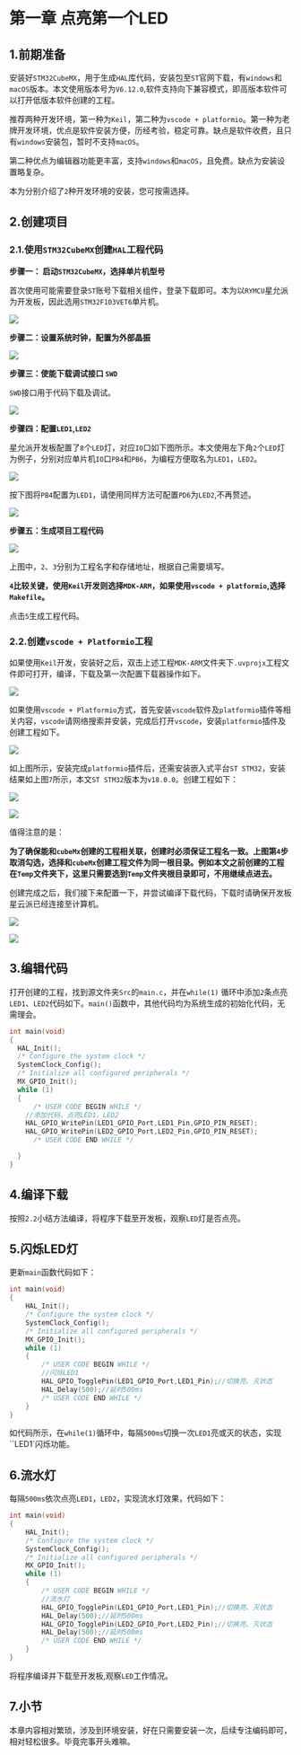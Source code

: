 # 第一章  点亮第一个LED

## 1.前期准备

安装好`STM32CubeMX`，用于生成`HAL`库代码，安装包至`ST`官网下载，有`windows`和`macOS`版本。本文使用版本号为`V6.12.0`,软件支持向下兼容模式，即高版本软件可以打开低版本软件创建的工程。

推荐两种开发环境，第一种为`Keil`，第二种为`vscode + platformio`。第一种为老牌开发环境，优点是软件安装方便，历经考验，稳定可靠。缺点是软件收费，且只有`windows`安装包，暂时不支持`macOS`。

第二种优点为编辑器功能更丰富，支持`windows`和`macOS`，且免费。缺点为安装设置略复杂。

本为分别介绍了`2`种开发环境的安装，您可按需选择。

## 2.创建项目

### 2.1.使用`STM32CubeMX`创建`HAL`工程代码

**步骤一： 启动`STM32CubeMX`，选择单片机型号**

首次使用可能需要登录`ST`账号下载相关组件，登录下载即可。本为以`RYMCU`星允派为开发板，因此选用`STM32F103VET6`单片机。

![](images/启动CubeMX.png)

**步骤二：设置系统时钟，配置为外部晶振**

![](images/RCC.jpg)

**步骤三：使能下载调试接口 `SWD`**

`SWD`接口用于代码下载及调试。

![](images/SWD.jpg)

**步骤四：配置`LED1`,`LED2`**

星允派开发板配置了`8`个`LED`灯，对应`IO`口如下图所示。本文使用左下角`2`个`LED`灯为例子，分别对应单片机`IO`口`PB4`和`PB6`，为编程方便取名为`LED1`，`LED2`。

![](images/LED.png)

按下图将`PB4`配置为`LED1`，请使用同样方法可配置`PD6`为`LED2`,不再赘述。

![](images/SETGPIO.png)

**步骤五：生成项目工程代码**

![](images/mycode.png)

上图中，`2`、`3`分别为工程名字和存储地址，根据自己需要填写。

**`4`比较关键，使用`Keil`开发则选择`MDK-ARM`，如果使用`vscode + platformio`,选择`Makefile`。**

点击`5`生成工程代码。

### 2.2.创建`vscode + Platformio`工程

如果使用`Keil`开发，安装好之后，双击上述工程`MDK-ARM`文件夹下`.uvprojx`工程文件即可打开，编译，下载及第一次配置下载器操作如下。

![](images/download.png)

如果使用`vscode + Platformio`方式，首先安装`vscode`软件及`platformio`插件等相关内容，`vscode`请网络搜索并安装，完成后打开`vscode`，安装`platformio`插件及创建工程如下。

![](images/PIO.png)

如上图所示，安装完成`platformio`插件后，还需安装嵌入式平台`ST STM32`，安装结果如上图`7`所示，本文`ST STM32`版本为`v18.0.0`。创建工程如下：

![](images/create.png)

![](images/create1.png)

值得注意的是：

**为了确保能和`cubeMx`创建的工程相关联，创建时必须保证工程名一致。上图第`4`步取消勾选，选择和`cubeMx`创建工程文件为同一根目录。例如本文之前创建的工程在`Temp`文件夹下，这里只需要选到`Temp`文件夹根目录即可，不用继续点进去。**

创建完成之后，我们接下来配置一下，并尝试编译下载代码，下载时请确保开发板星云派已经连接至计算机。

![](images/PIO3.png)

![](images/PIO4.png)

## 3.编辑代码

打开创建的工程，找到源文件夹`Src`的`main.c`，并在`while(1)` 循环中添加`2`条点亮`LED1`、`LED2`代码如下。`main()`函数中，其他代码均为系统生成的初始化代码，无需理会。

```c
int main(void)
{
  HAL_Init();
  /* Configure the system clock */
  SystemClock_Config();
  /* Initialize all configured peripherals */
  MX_GPIO_Init();
  while (1)
  {
      /* USER CODE BEGIN WHILE */
    //添加代码，点亮LED1，LED2
    HAL_GPIO_WritePin(LED1_GPIO_Port,LED1_Pin,GPIO_PIN_RESET);
    HAL_GPIO_WritePin(LED2_GPIO_Port,LED2_Pin,GPIO_PIN_RESET);
      /* USER CODE END WHILE */

  }
}
```

## 4.编译下载

按照`2.2`小结方法编译，将程序下载至开发板，观察`LED`灯是否点亮。

## 5.闪烁LED灯

更新`main`函数代码如下：

```c
int main(void)
{
    HAL_Init();
    /* Configure the system clock */
    SystemClock_Config();
    /* Initialize all configured peripherals */
    MX_GPIO_Init();
    while (1)
    {
        /* USER CODE BEGIN WHILE */
		//闪烁LED1
    	HAL_GPIO_TogglePin(LED1_GPIO_Port,LED1_Pin);//切换亮、灭状态
    	HAL_Delay(500);//延时500ms
        /* USER CODE END WHILE */
    }
}
```

如代码所示，在`while(1)`循环中，每隔`500ms`切换一次`LED1`亮或灭的状态，实现``LED1`闪烁功能。

## 6.流水灯

每隔`500ms`依次点亮`LED1`，`LED2`，实现流水灯效果，代码如下：

```c
int main(void)
{
    HAL_Init();
    /* Configure the system clock */
    SystemClock_Config();
    /* Initialize all configured peripherals */
    MX_GPIO_Init();
    while (1)
    {
        /* USER CODE BEGIN WHILE */
		//流水灯
    	HAL_GPIO_TogglePin(LED1_GPIO_Port,LED1_Pin);//切换亮、灭状态
    	HAL_Delay(500);//延时500ms
    	HAL_GPIO_TogglePin(LED2_GPIO_Port,LED2_Pin);//切换亮、灭状态
   		HAL_Delay(500);//延时500ms
        /* USER CODE END WHILE */
    }
}
```

将程序编译并下载至开发板,观察`LED`工作情况。

## 7.小节

本章内容相对繁琐，涉及到环境安装，好在只需要安装一次，后续专注编码即可，相对轻松很多。毕竟完事开头难嘛。
